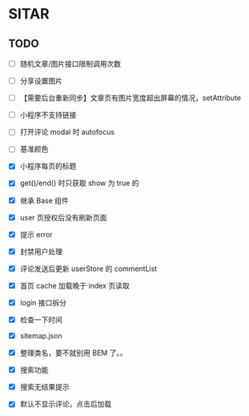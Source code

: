 # SITAR

## TODO

- [ ] 随机文章/图片接口限制调用次数
- [ ] 分享设置图片
- [ ] 【需要后台重新同步】文章页有图片宽度超出屏幕的情况，setAttribute

- [ ] 小程序不支持链接
- [ ] 打开评论 modal 时 autofocus
- [ ] 基准颜色

- [x] 小程序每页的标题
- [x] get()/end() 时只获取 show 为 true 的
- [x] 继承 Base 组件
- [x] user 页授权后没有刷新页面
- [x] 提示 error
- [x] 封禁用户处理
- [x] 评论发送后更新 userStore 的 commentList
- [x] 首页 cache 加载晚于 index 页读取
- [x] login 接口拆分
- [x] 检查一下时间
- [x] sitemap.json
- [x] 整理类名，要不就别用 BEM 了。。
- [x] 搜索功能
- [x] 搜索无结果提示
- [x] 默认不显示评论，点击后加载